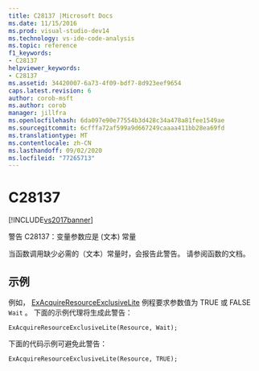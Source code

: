 ```yaml
---
title: C28137 |Microsoft Docs
ms.date: 11/15/2016
ms.prod: visual-studio-dev14
ms.technology: vs-ide-code-analysis
ms.topic: reference
f1_keywords:
- C28137
helpviewer_keywords:
- C28137
ms.assetid: 34420007-6a73-4f09-bdf7-8d923eef9654
caps.latest.revision: 6
author: corob-msft
ms.author: corob
manager: jillfra
ms.openlocfilehash: 6da097e90e77554b3d428c34a478a81fee1549ae
ms.sourcegitcommit: 6cfffa72af599a9d667249caaaa411bb28ea69fd
ms.translationtype: MT
ms.contentlocale: zh-CN
ms.lasthandoff: 09/02/2020
ms.locfileid: "77265713"
---
```

# <a name="c28137"></a>C28137
[!INCLUDE[vs2017banner](../includes/vs2017banner.md)]

警告 C28137：变量参数应是 (文本) 常量  
  
 当函数调用缺少必需的（文本）常量时，会报告此警告。 请参阅函数的文档。  
  
## <a name="example"></a>示例  
 例如， [ExAcquireResourceExclusiveLite](https://msdn.microsoft.com/library/windows/hardware/ff544351.aspx) 例程要求参数值为 TRUE 或 FALSE `Wait` 。 下面的示例代理将生成此警告：  
  
```  
ExAcquireResourceExclusiveLite(Resource, Wait);  
```  
  
 下面的代码示例可避免此警告：  
  
```  
ExAcquireResourceExclusiveLite(Resource, TRUE);  
```
